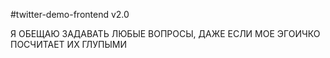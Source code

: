 #twitter-demo-frontend v2.0

Я ОБЕЩАЮ ЗАДАВАТЬ ЛЮБЫЕ ВОПРОСЫ, ДАЖЕ ЕСЛИ МОЕ ЭГОИЧКО ПОСЧИТАЕТ ИХ ГЛУПЫМИ
